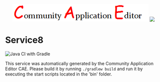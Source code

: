 <p align="center">
  <img src="https://github.com/PhilCAEOrg2/microservice-252/blob/master/img/logo.png" />
  <img src="https://raw.githubusercontent.com/rwth-acis/las2peer/master/img/logo/bitmap/las2peer-logo-128x128.png" />
</p>

Service8
===================
![Java CI with Gradle](https://github.com/PhilCAEOrg2/microservice-252/workflows/Java%20CI%20with%20Gradle/badge.svg?branch=master)

This service was automatically generated by the Community Application Editor CAE. Please build it by running `./gradlew build` and run it by executing the start scripts located in the 'bin' folder.
